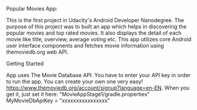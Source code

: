 Popular Movies App:

This is the first project in Udacity's Android Developer Nanodegree. The purpose of this project was to built an app which helps in discovering the popular movies and top rated movies. It also displays the detail of each movie like title, overview, average voting etc. This app utilizes core Android user interface components and fetches movie information using themoviedb.org web API.


Getting Started

App uses The Movie Database API. You have to enter your API key in order to run the app. You can create your own one very easy! https://www.themoviedb.org/account/signup?language=en-EN. When you get it, just set it here: "MovieAppStage1/gradle.properties"
MyMovieDbApiKey = "xxxxxxxxxxxxxxxx"
